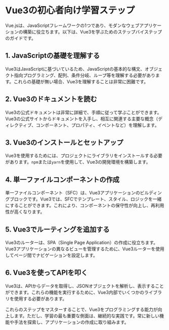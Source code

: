 # Vue3の初心者向け学習ステップ
<!-- vue3を初心者の人に教えるための学習ステップを、markdown形式で出力してください。 -->
Vue.jsは、JavaScriptフレームワークの1つであり、モダンなウェブアプリケーションの構築に役立ちます。以下は、Vue3を学ぶためのステップバイステップのガイドです。

## 1. JavaScriptの基礎を理解する

Vue3はJavaScriptに基づいているため、JavaScriptの基本的な構文、オブジェクト指向プログラミング、配列、条件分岐、ループ等を理解する必要があります。これらの基礎が無い場合、Vue3を理解することは非常に困難です。

## 2. Vue3のドキュメントを読む

Vue3の公式ドキュメントは非常に詳細で、手順に従って学ぶことができます。Vue3の公式サイトからドキュメントを入手し、相互に関連する主要な概念（ディレクティブ、コンポーネント、プロパティ、イベントなど）を理解します。

## 3. Vue3のインストールとセットアップ

Vue3を使用するためには、プロジェクトにライブラリをインストールする必要があります。`npm`または`yarn`を使用して、Vue3の開発環境を構築します。

## 4. 単一ファイルコンポーネントの作成

単一ファイルコンポーネント（SFC）は、Vue3アプリケーションのビルディングブロックです。Vue3では、SFCでテンプレート、スタイル、ロジックを一緒にすることができます。これにより、コンポーネントの保守性が向上し、再利用性が高くなります。

## 5. Vue3でルーティングを追加する

Vue3のルーターは、SPA（Single Page Application）の作成に役立ちます。 Vue3アプリケーションの異なるビューを管理するために、Vue3ルーターを使用してページ間でナビゲーションを設定します。

## 6. Vue3を使ってAPIを叩く

Vue3は、APIからデータを取得し、JSONオブジェクトを解析し、表示することができます。これらの機能を実行するために、Vue3内部でいくつかのライブラリを使用する必要があります。

これらのステップをマスターすることで、Vue3をプログラミングする能力が向上します。ただし、学習の最も重要な側面は、継続的な実践です。常に新しい機能や手法を探索し、アプリケーションの作成に取り組みます。
